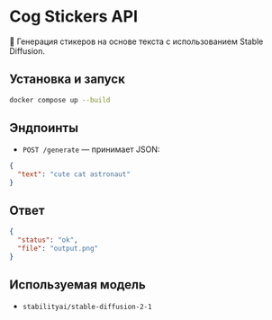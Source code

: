 # Cog Stickers API

🚀 Генерация стикеров на основе текста с использованием Stable Diffusion.

## Установка и запуск

```bash
docker compose up --build
```

## Эндпоинты

- `POST /generate` — принимает JSON:
```json
{
  "text": "cute cat astronaut"
}
```

## Ответ
```json
{
  "status": "ok",
  "file": "output.png"
}
```

## Используемая модель

- `stabilityai/stable-diffusion-2-1`
